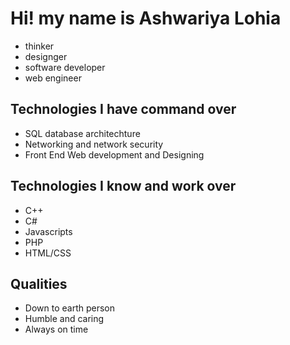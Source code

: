 # Hi! my name is Ashwariya Lohia

- thinker
- designger
- software developer
- web engineer

## Technologies I have command over

- SQL database architechture
- Networking and network security
- Front End Web development and Designing
 
## Technologies I know and work over
 
- C++
- C#
- Javascripts
- PHP
- HTML/CSS
 
 
## Qualities
 
- Down to earth person
- Humble and caring
- Always on time